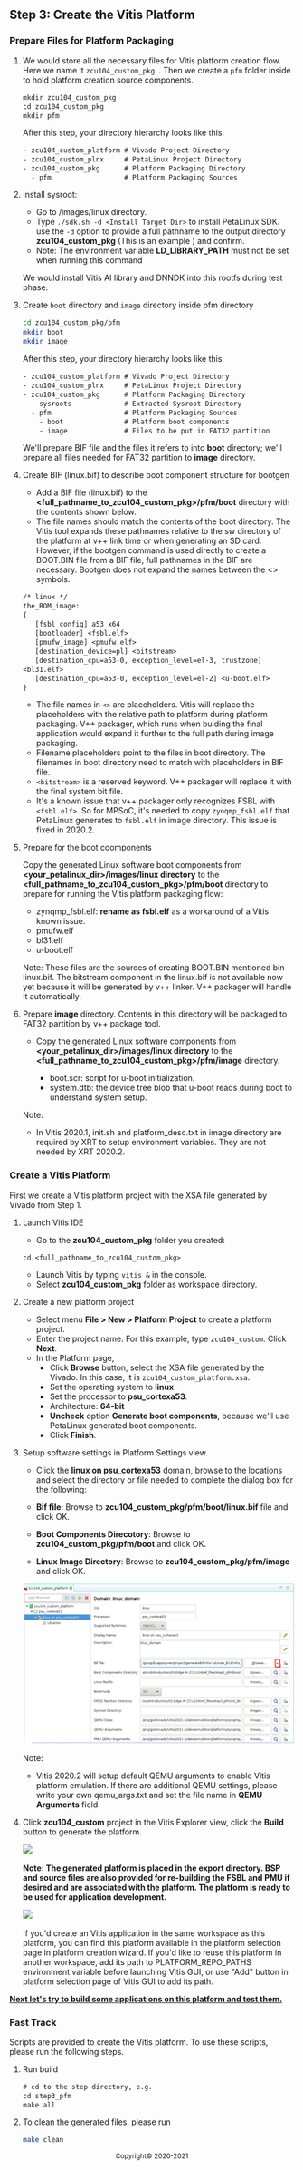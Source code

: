 <!--
# Copyright 2020 Xilinx Inc.
#
# Licensed under the Apache License, Version 2.0 (the "License");
# you may not use this file except in compliance with the License.
# You may obtain a copy of the License at
#
#     http://www.apache.org/licenses/LICENSE-2.0
#
# Unless required by applicable law or agreed to in writing, software
# distributed under the License is distributed on an "AS IS" BASIS,
# WITHOUT WARRANTIES OR CONDITIONS OF ANY KIND, either express or implied.
# See the License for the specific language governing permissions and
# limitations under the License.
-->

## Step 3: Create the Vitis Platform

### Prepare Files for Platform Packaging

1. We would store all the necessary files for Vitis platform creation flow. Here we name it ```zcu104_custom_pkg ```. Then we create a `pfm` folder inside to hold platform creation source components. 

   ```
   mkdir zcu104_custom_pkg
   cd zcu104_custom_pkg
   mkdir pfm
   ```
   After this step, your directory hierarchy looks like this.

   ```
   - zcu104_custom_platform # Vivado Project Directory
   - zcu104_custom_plnx     # PetaLinux Project Directory
   - zcu104_custom_pkg      # Platform Packaging Directory
     - pfm                  # Platform Packaging Sources
   ```

2. Install sysroot: 

   - Go to <PetaLinux Project>/images/linux directory.
   - Type `./sdk.sh -d <Install Target Dir>` to install PetaLinux SDK. use the `-d` option to provide a full pathname to the output directory **zcu104_custom_pkg** (This is an example ) and confirm.
   - Note: The environment variable **LD_LIBRARY_PATH** must not be set when running this command

   We would install Vitis AI library and DNNDK into this rootfs during test phase.



3. Create `boot` directory and `image` directory inside pfm directory

   ```bash
   cd zcu104_custom_pkg/pfm
   mkdir boot
   mkdir image
   ```
   After this step, your directory hierarchy looks like this.

   ```
   - zcu104_custom_platform # Vivado Project Directory
   - zcu104_custom_plnx     # PetaLinux Project Directory
   - zcu104_custom_pkg      # Platform Packaging Directory
     - sysroots             # Extracted Sysroot Directory
     - pfm                  # Platform Packaging Sources
       - boot               # Platform boot components
       - image              # Files to be put in FAT32 partition
   ```

   We'll prepare BIF file and the files it refers to into **boot** directory; we'll prepare all files needed for FAT32 partition to **image** directory.

4. Create BIF (linux.bif) to describe boot component structure for bootgen


   - Add a BIF file (linux.bif) to the **<full_pathname_to_zcu104_custom_pkg>/pfm/boot** directory with the contents shown below. 
   - The file names should match the contents of the boot directory. The Vitis tool expands these pathnames relative to the sw directory of the platform at v++ link time or when generating an SD card. However, if the bootgen command is used directly to create a BOOT.BIN file from a BIF file, full pathnames in the BIF are necessary. Bootgen does not expand the names between the <> symbols.

   ```
   /* linux */
   the_ROM_image:
   {
      [fsbl_config] a53_x64
      [bootloader] <fsbl.elf>
      [pmufw_image] <pmufw.elf>
      [destination_device=pl] <bitstream>
      [destination_cpu=a53-0, exception_level=el-3, trustzone] <bl31.elf>
      [destination_cpu=a53-0, exception_level=el-2] <u-boot.elf>
   }
   ```

   - The file names in `<>` are placeholders. Vitis will replace the placeholders with the relative path to platform during platform packaging. V++ packager, which runs when buiding the final application would expand it further to the full path during image packaging.
   - Filename placeholders point to the files in boot directory. The filenames in boot directory need to match with placeholders in BIF file.
   - `<bitstream>` is a reserved keyword. V++ packager will replace it with the final system bit file.
   - It's a known issue that v++ packager only recognizes FSBL with `<fsbl.elf>`. So for MPSoC, it's needed to copy `zynqmp_fsbl.elf` that PetaLinux generates to `fsbl.elf` in image directory. This issue is fixed in 2020.2.

5. Prepare for the boot coomponents

   Copy the generated Linux software boot components from **<your_petalinux_dir>/images/linux directory** to the **<full_pathname_to_zcu104_custom_pkg>/pfm/boot** directory to prepare for running the Vitis platform packaging flow:

   <!--TODO: Update file name. Vitis knonw issue is resolved.-->
   - zynqmp_fsbl.elf: **rename as fsbl.elf** as a workaround of a Vitis known issue.
   - pmufw.elf
   - bl31.elf
   - u-boot.elf

   Note: These files are the sources of creating BOOT.BIN mentioned bin linux.bif. The bitstream component in the linux.bif is not available now yet because it will be generated by v++ linker. V++ packager will handle it automatically.


6. Prepare **image** directory. Contents in this directory will be packaged to FAT32 partition by v++ package tool.

   - Copy the generated Linux software components from **<your_petalinux_dir>/images/linux directory** to the **<full_pathname_to_zcu104_custom_pkg>/pfm/image** directory.

     - boot.scr: script for u-boot initialization. 
     - system.dtb: the device tree blob that u-boot reads during boot to understand system setup.

   Note:
   
   - In Vitis 2020.1, init.sh and platform_desc.txt in image directory are required by XRT to setup environment variables. They are not needed by XRT 2020.2.

### Create a Vitis Platform

First we create a Vitis platform project with the XSA file generated by Vivado from Step 1.

1. Launch Vitis IDE
   - Go to the **zcu104_custom_pkg** folder you created:

   ```
   cd <full_pathname_to_zcu104_custom_pkg>
   ```

   - Launch Vitis by typing `vitis &` in the console.
   - Select **zcu104_custom_pkg** folder as workspace directory.

2. Create a new platform project

   - Select menu **File > New > Platform Project** to create a platform project.<br />
   - Enter the project name. For this example, type ```zcu104_custom```. Click **Next**.
   - In the Platform page,
     - Click **Browse** button, select the XSA file generated by the Vivado. In this case, it is ```zcu104_custom_platform.xsa```.</br>
     - Set the operating system to **linux**.</br>
     - Set the processor to **psu_cortexa53**.</br>
     - Architecture: **64-bit**</br>
     - **Uncheck** option **Generate boot components**, because we'll use PetaLinux generated boot components.</br>
     - Click **Finish**.

3. Setup software settings in Platform Settings view.

   - Click the **linux on psu_cortexa53** domain, browse to the locations and select the directory or file needed to complete the dialog box for the following:

   - **Bif file**: Browse to **zcu104_custom_pkg/pfm/boot/linux.bif** file and click OK.
   - **Boot Components Direcotory**: Browse to **zcu104_custom_pkg/pfm/boot** and click OK.
   - **Linux Image Directory**: Browse to **zcu104_custom_pkg/pfm/image** and click OK.

   ![vitis_linux_config.png](./images/vitis_linux_config.png)

   Note:

   - Vitis 2020.2 will setup default QEMU arguments to enable Vitis platform emulation. If there are additional QEMU settings, please write your own qemu_args.txt and set the file name in **QEMU Arguments** field.

4. Click **zcu104_custom** project in the Vitis Explorer view, click the **Build** button to generate the platform.

   ![](./images/build_vitis_platform.png)

   **Note: The generated platform is placed in the export directory. BSP and source files are also provided for re-building the FSBL and PMU if desired and are associated with the platform. The platform is ready to be used for application development.**

   ![](./images/vitis_platform_output.png)

   If you'd create an Vitis application in the same workspace as this platform, you can find this platform available in the platform selection page in platform creation wizard. If you'd like to reuse this platform in another workspace, add its path to PLATFORM_REPO_PATHS environment variable before launching Vitis GUI, or use "Add" button in platform selection page of Vitis GUI to add its path.

**[Next let's try to build some applications on this platform and test them.](./step4.md)**

### Fast Track

Scripts are provided to create the Vitis platform. To use these scripts, please run the following steps.

1. Run build

   ```
   # cd to the step directory, e.g.
   cd step3_pfm
   make all
   ```

2. To clean the generated files, please run

   ```bash
   make clean
   ```

<p align="center"><sup>Copyright&copy; 2020-2021</sup></p>
